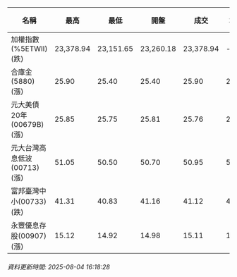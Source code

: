| 名稱 | 最高 | 最低 | 開盤 | 成交 | 均價 | 成交金額(億) | 昨收 | 漲跌幅 | 漲跌 | 總量 | 昨量 | 振幅 |
| -------- | -------- | -------- | -------- |-------- | -------- | -------- |-------- |-------- |-------- | -------- | -------- |-------- |
|加權指數(%5ETWII) (跌)|23,378.94|23,151.65|23,260.18|23,378.94|-|3,312.99|23,434.38|0.24%|55.44|6,499,265|0|0.97%|
|合庫金(5880) (漲)|25.90|25.40|25.40|25.90|25.81|3.12|25.65|0.97%|0.25|12,071|9,460|1.95%|
|元大美債20年(00679B) (漲)|25.85|25.75|25.81|25.76|25.78|15.78|25.68|0.31%|0.08|61,190|49,064|0.39%|
|元大台灣高息低波(00713) (漲)|51.05|50.50|50.70|50.95|50.82|4.23|50.75|0.39%|0.20|8,326|9,177|1.08%|
|富邦臺灣中小(00733) (跌)|41.31|40.83|41.16|41.12|41.08|0.287|41.34|0.53%|0.22|698|2,078|1.16%|
|永豐優息存股(00907) (漲)|15.12|14.92|14.98|15.11|15.07|0.225|15.04|0.47%|0.07|1,491|1,584|1.33%|
###### 資料更新時間: 2025-08-04 16:18:28